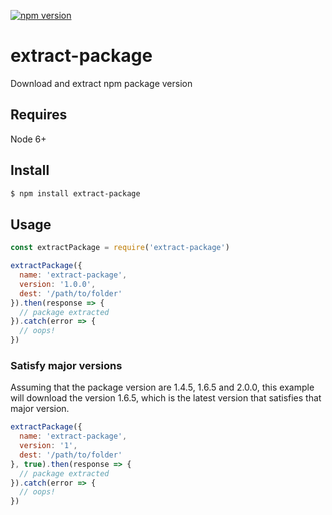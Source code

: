 [![npm version](https://badge.fury.io/js/extract-package.svg)](https://badge.fury.io/js/extract-package) 

# extract-package

Download and extract npm package version

## Requires

Node 6+

## Install

```bash
$ npm install extract-package
```

## Usage

```js
const extractPackage = require('extract-package')

extractPackage({
  name: 'extract-package',
  version: '1.0.0',
  dest: '/path/to/folder'
}).then(response => {
  // package extracted
}).catch(error => {
  // oops!
})
```

### Satisfy major versions

Assuming that the package version are 1.4.5, 1.6.5 and 2.0.0, this example will download the version 1.6.5, which is the latest version that satisfies that major version.

```js
extractPackage({
  name: 'extract-package',
  version: '1',
  dest: '/path/to/folder'
}, true).then(response => {
  // package extracted
}).catch(error => {
  // oops!
})
```
